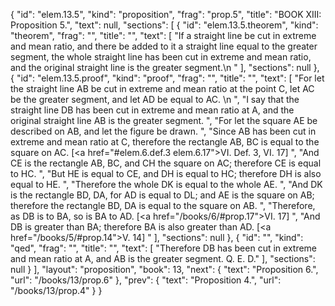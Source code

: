 {
  "id": "elem.13.5",
  "kind": "proposition",
  "frag": "prop.5",
  "title": "BOOK XIII: Proposition 5.",
  "text": null,
  "sections": [
    {
      "id": "elem.13.5.theorem",
      "kind": "theorem",
      "frag": "",
      "title": "",
      "text": [
        "If a straight line be cut in extreme and mean ratio, and there be added to it a straight line equal to the greater segment, the whole straight line has been cut in extreme and mean ratio, and the original straight line is the greater segment.\n      "
      ],
      "sections": null
    },
    {
      "id": "elem.13.5.proof",
      "kind": "proof",
      "frag": "",
      "title": "",
      "text": [
        "For let the straight line AB be cut in extreme and mean ratio at the point C, let AC be the greater segment, and let AD be equal to AC. \n      ",
        "I say that the straight line DB has been cut in extreme and mean ratio at A, and the original straight line AB is the greater segment. ",
        "For let the square AE be described on AB, and let the figure be drawn. ",
        "Since AB has been cut in extreme and mean ratio at C, therefore the rectangle AB, BC is equal to the square on AC. [<a href=\"#elem.6.def.3 elem.6.17\">VI. Def. 3</a>, VI. 17] ",
        "And CE is the rectangle AB, BC, and CH the square on AC; therefore CE is equal to HC. ",
        "But HE is equal to CE, and DH is equal to HC; therefore DH is also equal to HE. ",
        "Therefore the whole DK is equal to the whole AE. ",
        "And DK is the rectangle BD, DA, for AD is equal to DL; and AE is the square on AB; therefore the rectangle BD, DA is equal to the square on AB. ",
        "Therefore, as DB is to BA, so is BA to AD. [<a href=\"/books/6/#prop.17\">VI. 17</a>] ",
        "And DB is greater than BA; therefore BA is also greater than AD. [<a href=\"/books/5/#prop.14\">V. 14</a>] "
      ],
      "sections": null
    },
    {
      "id": "",
      "kind": "qed",
      "frag": "",
      "title": "",
      "text": [
        "Therefore DB has been cut in extreme and mean ratio at A, and AB is the greater segment. Q. E. D."
      ],
      "sections": null
    }
  ],
  "layout": "proposition",
  "book": 13,
  "next": {
    "text": "Proposition 6.",
    "url": "/books/13/prop.6"
  },
  "prev": {
    "text": "Proposition 4.",
    "url": "/books/13/prop.4"
  }
}
